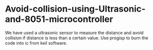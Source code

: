# Avoid-collision-using-Ultrasonic-and-8051-microcontroller
We have used a ultrasonic sensor to measure the distance and avoid collision if distance is less than a certain value. 
Use progisp to burn the code into ic from keil software. 
